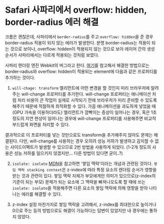 # Safari 사파리에서 overflow: hidden, border-radius 에러 해결

크롬은 괜찮은데, 사파리에서 `border-radius`를 주고 `overflow: hidden`을 준 경우
border-radius 적용이 되지 않는 에러가 발생한다.
분명 border-radius는 적용이 되는 것으로 보이나, overflow: hidden이 적용되지 않는 것으로 보아 레이어 간의 생성 순서가 사파리에서는 다르게 적용되는 것처럼 보였다.

사파리 렌더링 엔진 Webkit의 버그라고 한다.
[여기](https://stackoverflow.com/questions/49066011/overflow-hidden-with-border-radius-not-working-on-safari)를 참고해서 해결한 방법으로는 border-radius와 overflow: hidden이 적용되는 element에 다음과 같은 프로퍼티를 추가하는 것이다.

1) `will-chage: transform` 
엘리먼트에 어떤 변경을 할 것인지 미리 브라우저에 알려주는 will-change 프로퍼티를 추가한다.
will-change 프로퍼티는 애니메이션 처럼 처리 비용이 큰 작업이 실제로 시작되기 전에 브라우저가 미리 준비할 수 있도록 해주기 때문에 적절하게 최적화할 수 있다. 가끔 애니메이션을 과도하게 넣었을 때(GPU 가속을 이용하더라도) 엘리먼트가 깜빡이는 증상이 일어나는 경우, 혹은 1초 정도의 지연 현상이 일어나는 경우에 will-change 프로퍼티를 사용해주면 비교적 부드럽게 화면을 처리할 수 있다.

결과적으로 이 프로퍼티를 넣는 것만으로도 transform을 추가해주지 않아도 문제는 해결된다.
다만, will-change를 사용하는 경우 오히려 성능 저하가 발생하고 감지할 수 없는 사이드이펙트가
발생할 수 있으므로 2번 방법을 사용하게 되었다.
(1-2개 정도의 사용은 성능 저하를 일으키지 않겠지만... 다른 방법이 있다면 굳이..?)

2) `isolate: isolate`
[MDN](https://developer.mozilla.org/ko/docs/Web/CSS/CSS_Positioning/Understanding_z_index/The_stacking_context)을 참고하면 '쌓임 맥락'이라는 개념과 관련된 것이다.
`쌓임 맥락 stacking context`은 z-index에 따라 특정 요소의 렌더링 순서가 영향을 받는 것과 관련이 있다. 쌓임 맥락 자체가 부모에게만 의미가 있으므로(z-index의 기준이 되는 부모) 문제가 되는 요소에 그 맥락을 빠져나오도록 할 때에 쓰는 `isolate: isolate`을 적용해주면 
다른 요소의 쌓임 맥락에 의해 영향을 받아 나타나는 에러를 해결할 수 있다.

3) z-index 설정
마찬가지로 쌓임 맥락을 고려해서, z-index를 최대한으로 높이거나 0으로 주는 등의 방법으로도 해결이 가능하다는 답변이 있었지만 내 경우에는 통하지 않았다.